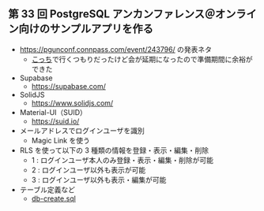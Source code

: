 ## 第 33 回 PostgreSQL アンカンファレンス＠オンライン向けのサンプルアプリを作る

- https://pgunconf.connpass.com/event/243796/ の発表ネタ
  - [こっち](https://github.com/hmatsu47/profile-app)で行くつもりだったけど会が延期になったので準備期間に余裕ができた
- Supabase
  - https://supabase.com/
- SolidJS
  - https://www.solidjs.com/
- Material-UI（SUID）
  - https://suid.io/
- メールアドレスでログインユーザを識別
  - Magic Link を使う
- RLS を使って以下の 3 種類の情報を登録・表示・編集・削除
  - 1 : ログインユーザ本人のみ登録・表示・編集・削除が可能
  - 2 : ログインユーザ以外も表示が可能
  - 3 : ログインユーザ以外も表示・編集が可能
- テーブル定義など
  - [db-create.sql](db-create.sql)
